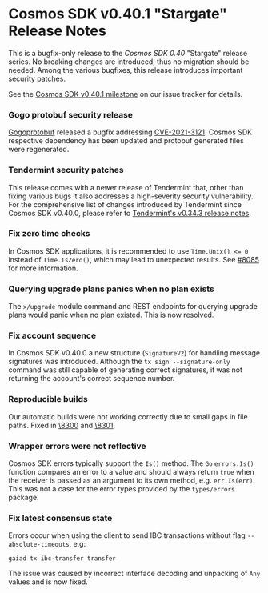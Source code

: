 # Cosmos SDK v0.40.1 "Stargate" Release Notes

This is a bugfix-only release to the *Cosmos SDK 0.40* "Stargate" release series. No breaking changes are introduced, thus no migration should be needed.
Among the various bugfixes, this release introduces important security patches.

See the [Cosmos SDK v0.40.1 milestone](https://github.com/cosmos/cosmos-sdk/milestone/36?closed=1) on our issue tracker for details.

### Gogo protobuf security release

[Gogoprotobuf](https://github.com/gogo/protobuf) released a bugfix addressing [CVE-2021-3121](https://nvd.nist.gov/vuln/detail/CVE-2021-3121). Cosmos SDK respective dependency has been updated and protobuf generated files were regenerated.

### Tendermint security patches

This release comes with a newer release of Tendermint that, other than fixing various bugs it also addresses a high-severity security vulnerability.
For the comprehensive list of changes introduced by Tendermint since Cosmos SDK v0.40.0, please refer to [Tendermint's v0.34.3 release notes](https://github.com/tendermint/tendermint/blob/v0.34.3/CHANGELOG.md#v0.34.3).

### Fix zero time checks

In Cosmos SDK applications, it is recommended to use `Time.Unix() <= 0` instead of `Time.IsZero()`, which may lead to unexpected results.
See [\#8085](https://github.com/cosmos/cosmos-sdk/pull/8058) for more information.

### Querying upgrade plans panics when no plan exists

The `x/upgrade` module command and REST endpoints for querying upgrade plans would panic when no plan existed. This is now resolved.

### Fix account sequence

In Cosmos SDK v0.40.0 a new structure (`SignatureV2`) for handling message signatures was introduced.
Although the `tx sign --signature-only` command was still capable of generating correct signatures, it was not returning the account's correct sequence number.

### Reproducible builds

Our automatic builds were not working correctly due to small gaps in file paths. Fixed in [\8300](https://github.com/cosmos/cosmos-sdk/pull/8300) and [\8301](https://github.com/cosmos/cosmos-sdk/pull/8301).

### Wrapper errors were not reflective

Cosmos SDK errors typically support the `Is()` method. The `Go` `errors.Is()` function compares an error to a value and should always return `true` when the receiver is passed as an argument to its own method, e.g. `err.Is(err)`. This was not a case for the error types provided by the `types/errors` package.

### Fix latest consensus state

Errors occur when using the client to send IBC transactions without flag `--absolute-timeouts`, e.g:

    gaiad tx ibc-transfer transfer

The issue was caused by incorrect interface decoding and unpacking of `Any` values and is now fixed.
